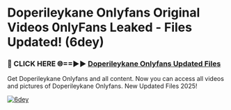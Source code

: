 # Doperileykane Onlyfans Original Videos 0nlyFans Leaked - Files Updated! (6dey)

<h3>🔴 CLICK HERE 🌐==►► <a href="https://tinyurl.com/2m67pmp6" rel="nofollow">Doperileykane Onlyfans Updated Files</a></h3>

Get Doperileykane Onlyfans and all content. Now you can access all videos and pictures of Doperileykane Onlyfans. New Updated Files 2025!

[![6dey](https://i.imgur.com/H4QAA4z.gif)](https://tinyurl.com/2m67pmp6)
